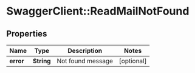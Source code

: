 # SwaggerClient::ReadMailNotFound

## Properties
Name | Type | Description | Notes
------------ | ------------- | ------------- | -------------
**error** | **String** | Not found message | [optional] 


